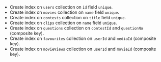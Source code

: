 - Create index on `users` collection on `id` field `unique`.
- Create index on `movies` collection on `name` field `unique`.
- Create index on `contests` collection on `title` field `unique`.
- Create index on `clips` collection on `name` field `unique`.
- Create index on `questions` collection on `contestId` and `questionNo` (composite key).
- Create index on `favourites` collection on `userId` and `mediaId` (composite key).
- Create index on `movieViews` collection on `userId` and `movieId` (composite key).
